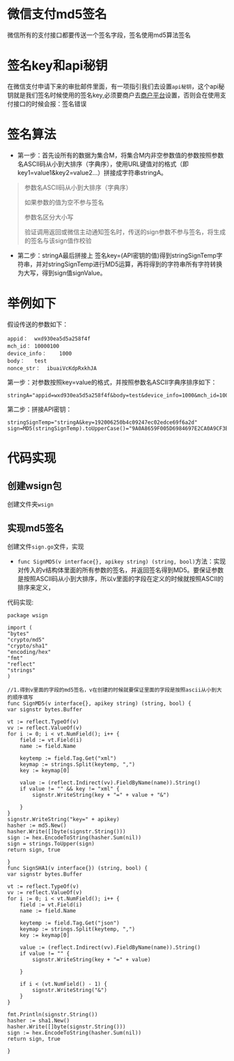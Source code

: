# 微信支付md5签名

微信所有的支付接口都要传送一个签名字段，签名使用md5算法签名

# 签名key和api秘钥

在微信支付申请下来的审批邮件里面，有一项指引我们去设置`api秘钥`，这个api秘钥就是我们签名时候使用的签名key,必须要商户去[商户平台](https://pay.weixin.qq.com/index.php/home/login?return_url=https%3A%2F%2Fpay.weixin.qq.com%2Findex.php%2Faccount%2Fapi_cert)设置，否则会在使用支付接口的时候会报：签名错误

# 签名算法

-	第一步：首先设所有的数据为集合M，将集合M内非空参数值的参数按照参数名ASCII码从小到大排序（字典序），使用URL键值对的格式（即key1=value1&key2=value2…）拼接成字符串stringA。

> 参数名ASCII码从小到大排序（字典序）
> 
> 如果参数的值为空不参与签名
> 
> 参数名区分大小写
> 
> 验证调用返回或微信主动通知签名时，传送的sign参数不参与签名，将生成的签名与该sign值作校验

-	第二步：stringA最后拼接上 签名key=(API密钥的值)得到stringSignTemp字符串，并对stringSignTemp进行MD5运算，再将得到的字符串所有字符转换为大写，得到sign值signValue。

# 举例如下

假设传送的参数如下：

	appid：	wxd930ea5d5a258f4f
	mch_id：	10000100
	device_info：	1000
	body：	test
	nonce_str：	ibuaiVcKdpRxkhJA

第一步：对参数按照key=value的格式，并按照参数名ASCII字典序排序如下：

	stringA="appid=wxd930ea5d5a258f4f&body=test&device_info=1000&mch_id=10000100&nonce_str=ibuaiVcKdpRxkhJA";

第二步：拼接API密钥：

	stringSignTemp="stringA&key=192006250b4c09247ec02edce69f6a2d"
	sign=MD5(stringSignTemp).toUpperCase()="9A0A8659F005D6984697E2CA0A9CF3B7"

# 代码实现

## 创建wsign包

创建文件夹`wsign`

## 实现md5签名

创建文件`sign.go`文件，实现

-	`func SignMD5(v interface{}, apikey string) (string, bool)`方法：实现对传入的v结构体里面的所有参数的签名，并返回签名得到MD5。要保证参数是按照ASCII码从小到大排序，所以v里面的字段在定义的时候就按照ASCII的排序来定义，

代码实现:


	package wsign

	import (
	"bytes"
	"crypto/md5"
	"crypto/sha1"
	"encoding/hex"
	"fmt"
	"reflect"
	"strings"
	)

	//1.得到v里面的字段的md5签名，v在创建的时候就要保证里面的字段是按照ascii从小到大的顺序填写
	func SignMD5(v interface{}, apikey string) (string, bool) {
	var signstr bytes.Buffer

	vt := reflect.TypeOf(v)
	vv := reflect.ValueOf(v)
	for i := 0; i < vt.NumField(); i++ {
		field := vt.Field(i)
		name := field.Name

		keytemp := field.Tag.Get("xml")
		keymap := strings.Split(keytemp, ",")
		key := keymap[0]

		value := (reflect.Indirect(vv).FieldByName(name)).String()
		if value != "" && key != "xml" {
			signstr.WriteString(key + "=" + value + "&")

		}
	}
	signstr.WriteString("key=" + apikey)
	hasher := md5.New()
	hasher.Write([]byte(signstr.String()))
	sign := hex.EncodeToString(hasher.Sum(nil))
	sign = strings.ToUpper(sign)
	return sign, true

	}
	func SignSHA1(v interface{}) (string, bool) {
	var signstr bytes.Buffer

	vt := reflect.TypeOf(v)
	vv := reflect.ValueOf(v)
	for i := 0; i < vt.NumField(); i++ {
		field := vt.Field(i)
		name := field.Name

		keytemp := field.Tag.Get("json")
		keymap := strings.Split(keytemp, ",")
		key := keymap[0]

		value := (reflect.Indirect(vv).FieldByName(name)).String()
		if value != "" {
			signstr.WriteString(key + "=" + value)

		}

		if i < (vt.NumField() - 1) {
			signstr.WriteString("&")
		}
	}

	fmt.Println(signstr.String())
	hasher := sha1.New()
	hasher.Write([]byte(signstr.String()))
	sign := hex.EncodeToString(hasher.Sum(nil))
	return sign, true

	}
